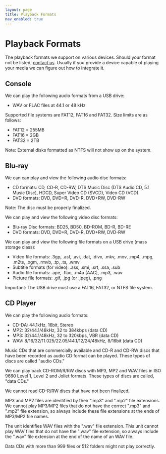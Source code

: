 ```yaml
---
layout: page
title: Playback Formats
nav_enabled: true
---
```


<!-- title: Playback Formats -->
<!-- categories: pages -->
<!-- tags: news -->
<!-- published: 2018-05-22T16:00:00-05:00 -->
<!-- updated: 2018-10-08T13:35:00-05:00 -->
<!-- summary: Audio and video formats supported by SPHS Tech Crew. -->

# Playback Formats

The playback formats we support on various devices. Should your format not be listed, [contact us](contact.html). Usually if you provide a device capable of playing your media we can figure out how to integrate it.

## Console

We can play the following audio formats from a USB drive:

* WAV or FLAC files at 44.1 or 48 kHz

Supported file systems are FAT12, FAT16 and FAT32. Size limits are as follows:

* FAT12 = 255MB
* FAT16 = 2GB
* FAT32 = 2TB

Note: External disks formatted as NTFS will not show up on the system.

## Blu-ray 

We can can play and view the following audio disc formats:

* CD formats: CD, CD-R, CD-RW, DTS Music Disc (DTS Audio CD, 5.1 Music Disc), HDCD, Super Video CD (SVCD), Video CD (VCD)
* DVD formats: DVD, DVD+R, DVD-R, DVD+RW, DVD-RW

Note: The disc must be properly finalized.

We can play and view the following video disc formats:

* Blu-ray Disc formats: BD25, BD50, BD-ROM, BD-R, BD-RE
* DVD formats: DVD, DVD+R, DVD-R, DVD+RW, DVD-RW

We can play and view the following file formats on a USB drive (mass storage class):

* Video file formats: .3gp, .asf, .avi, .dat, .divx, .mkv, .mov, .mp4, .mpg, .m2ts, .ogm, .rmvb, .tp, .ts, .wmv
* Subtitle formats (for video): .ass, .smi, .srt, .ssa, .sub
* Audio file formats: .ape, .flac, .m4a (AAC), .mp3, .wav
* Picture file formats:  .gif, .jpg (or .jpeg), .png

Important: The USB drive must use a FAT16, FAT32, or NTFS file system.

## CD Player

We can play the following audio formats:

* CD-DA: 44.1kHz, 16bit, Stereo
* MP2: 32/44.1/48kHz, 32 to 384kbps (data CD)
* MP3: 32/44.1/48kHz, 32 to 320kbps, VBR (data CD)
* WAV: 8/16/32/11.025/22.05/44.1/12/24/48kHz, 8/16bit (data CD)

Music CDs that are commercially available and CD-R and CD-RW discs that have been recorded as audio CD format can be played. These types of discs are called "audio CDs."

We can play back CD-ROM/R/RW discs with MP3, MP2 and WAV files in ISO 9660 Level 1, Level 2 and Joliet formats. These types of discs are called, "data CDs."

We cannot read CD-R/RW discs that have not been finalized.

MP3 and MP2 files are identified by their ".mp3" and ".mp2" file extensions. We cannot play MP3/MP2
files that do not have the correct ".mp3" and ".mp2" file extension, so always include these file extensions at the ends of MP3/MP2 file names.

The unit identifies WAV files with the ".wav" file extension. This unit cannot play WAV files that do not have the ".wav" file extension, so always include the ".wav" file extension at the end of the name of an WAV file.

Data CDs with more than 999 files or 512 folders might not play correctly.

<!-- EOF -->
